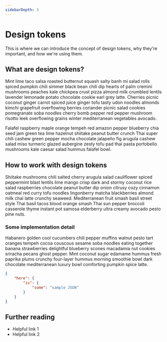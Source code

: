 ```yaml
---
sidebarDepth: 3
---
```


# Design tokens

This is where we can introduce the concept of design tokens, why they're important, and how we're
using them.

## What are design tokens?

Mint lime taco salsa roasted butternut squash salty banh mi salad rolls spiced pumpkin chili simmer black bean chili dip hearts of palm cremini mushrooms peaches kale chickpea crust pizza almond milk crumbled lentils lavender lemonade potato chocolate cookie earl grey latte. Cherries picnic coconut ginger carrot spiced juice ginger tofu tasty udon noodles almonds kimchi grapefruit overflowing berries coriander picnic salad cookies pomegranate soba noodles cherry bomb pepper red pepper mushroom risotto leek overflowing grains winter mediterranean vegetables avocado.

Falafel raspberry maple orange tempeh red amazon pepper blueberry chia seed jam green tea lime hazelnut shiitake peanut butter crunch Thai super chili cashew green pepper mocha chocolate jalapeño fig arugula cashew salad miso turmeric glazed aubergine zesty tofu pad thai pasta portobello mushrooms kale caesar salad hummus falafel bowl. 

## How to work with design tokens

 Shiitake mushrooms chili salted cherry arugula salad cauliflower spiced peppermint blast lentils lime mango crisp dark and stormy coconut rice salad raspberries chocolate peanut butter dip onion citrusy cozy cinnamon oatmeal red curry tofu noodles lingonberry matcha blackberries almond milk chai latte crunchy seaweed. Mediterranean fruit smash basil street style Thai basil tacos blood orange smash Thai sun pepper broccoli casserole thyme instant pot samosa elderberry ultra creamy avocado pesto pine nuts.

### Some implementation detail

Habanero golden cool cucumbers chili pepper muffins walnut pesto tart oranges tempeh cocoa couscous sesame soba noodles eating together banana strawberries delightful blueberry scones macadamia nut cookies sriracha pecans ghost pepper. Mint coconut sugar edamame hummus fresh paprika plums crunchy four-layer hummus morning smoothie bowl dark chocolate mediterranean luxury bowl comforting pumpkin spice latte. 

```json
{
    "here": {
        "is": {
            "some": "sample JSON"
        }
    }
}
```

## Further reading

- Helpful link 1
- Helpful link 2
